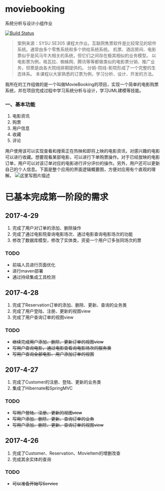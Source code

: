 # moviebooking
系统分析与设计小组作业

[![Build Status](https://travis-ci.org/865389042/moviebooking.svg?branch=master)](https://travis-ci.org/865389042/moviebooking)

>案例来源：SYSU SE305 课程大作业。互联网售票软件是比较常见的软件系统。通常由多个零售系统和多个供给系统系统。 机票、酒店房间、电影票似乎是风马牛大相关的系统，但它们之间存在极其相似的业务模型。 以电影票为例，格瓦拉、蜘蛛网、腾讯等等都做类似的电影票分销、推广业务，但票是由各大院线排期提供的。 分销-院线-影院形成了一个完整的生态体系。 本课程以大家熟悉的订票为例，学习分析、设计、开发的方法。

我所在的工作组做的是一个叫做MovieBooking的项目，实现一个简单的电影购票系统，并在项目完成过程中学习系统分析与设计，学习UML建模等技能。

### 一、基本功能

 1. 电影资讯
 2. 购票
 3. 用户信息
 4. 收藏
 5. 评论

用户使用该可以实现查看和搜索正在热映和即将上映的电影资讯，对感兴趣的电影可以进行收藏。想要观看某部电影，可以进行下单购票操作。对于已经放映的电影订单，用户可以对该订单对应的电影进行评分评价的操作。另外，用户还可以更新自己的个人信息。下面是整个应用的界面逻辑概要图，方便对应用有个直观的理解。
![这里写图片描述](http://img.blog.csdn.net/20170606145111380?watermark/2/text/aHR0cDovL2Jsb2cuY3Nkbi5uZXQveHl4MTMxMQ==/font/5a6L5L2T/fontsize/400/fill/I0JBQkFCMA==/dissolve/70/gravity/SouthEast)

# 已基本完成第一阶段的需求

## 2017-4-29
1. 完成了用户对订单的添加、删除操作
2. 完成了通过电影院查询电影场次、通过电影查询电影场次的功能
3. 修改了数据库模型，修改了实体类，资瓷一个用户订多张同场次的票

### TODO
* 前端人员进行页面优化
* 进行maven部署
* 通过持续集成工具检测

## 2017-4-28
1. 完成了Reservation订单的添加、删除、更新、查询的业务类
2. 完成了用户登陆、注册、更新的视图view
3. 完成了用户查询订单的视图view

### TODO
* ~~继续完成用户添加、删除、更新订单的视图view~~
* ~~写用户查询电影，通过电影查看询电影场次的服务类~~
* ~~写用户查询全部电影、用户添加订单的视图~~

## 2017-4-27
1. 完成了Customer的注册、登陆、更新的业务类
2. 集成了Hibernate和SpringMVC

### TODO
* ~~写用户登陆、注册、更新的视图view~~
* ~~写用户添加、删除、更新、查询订单的业务~~
* ~~写用户添加、删除、更新、查询订单的视图view~~

## 2017-4-26
1. 完成了Customer、Reservation、MovieItem的增删改查
2. 完成其余实体的查询

### TODO
* ~~可以准备开始写Service~~




